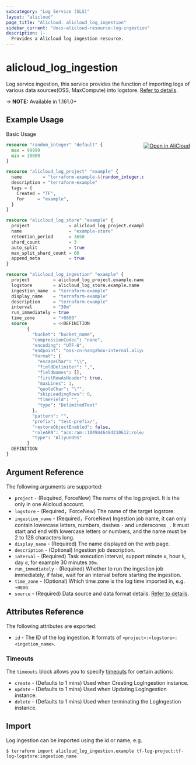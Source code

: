 ```yaml
---
subcategory: "Log Service (SLS)"
layout: "alicloud"
page_title: "Alicloud: alicloud_log_ingestion"
sidebar_current: "docs-alicloud-resource-log-ingestion"
description: |-
  Provides a Alicloud log ingestion resource.
---
```


# alicloud\_log\_ingestion
Log service ingestion, this service provides the function of importing logs of various data sources(OSS, MaxCompute) into logstore.
[Refer to details](https://www.alibabacloud.com/help/en/doc-detail/147819.html).

-> **NOTE:** Available in 1.161.0+

## Example Usage
<div class="oics-button" style="float: right;margin: 0 0 -40px 0;">
  <a href="https://api.aliyun.com/api-tools/terraform?resource=alicloud_log_ingestion&exampleId=80cf1f36-47bc-edf9-ce6d-b6768d3fc7a782c1b07a&activeTab=example&spm=docs.r.log_ingestion.0.80cf1f3647" target="_blank">
    <img alt="Open in AliCloud" src="https://img.alicdn.com/imgextra/i1/O1CN01hjjqXv1uYUlY56FyX_!!6000000006049-55-tps-254-36.svg" style="max-height: 44px; margin: 32px auto; max-width: 100%;">
  </a>
</div>

Basic Usage

```terraform
resource "random_integer" "default" {
  max = 99999
  min = 10000
}

resource "alicloud_log_project" "example" {
  name        = "terraform-example-${random_integer.default.result}"
  description = "terraform-example"
  tags = {
    Created = "TF",
    For     = "example",
  }
}

resource "alicloud_log_store" "example" {
  project               = alicloud_log_project.example.name
  name                  = "example-store"
  retention_period      = 3650
  shard_count           = 3
  auto_split            = true
  max_split_shard_count = 60
  append_meta           = true
}

resource "alicloud_log_ingestion" "example" {
  project         = alicloud_log_project.example.name
  logstore        = alicloud_log_store.example.name
  ingestion_name  = "terraform-example"
  display_name    = "terraform-example"
  description     = "terraform-example"
  interval        = "30m"
  run_immediately = true
  time_zone       = "+0800"
  source          = <<DEFINITION
        {
          "bucket": "bucket_name",
          "compressionCodec": "none",
          "encoding": "UTF-8",
          "endpoint": "oss-cn-hangzhou-internal.aliyuncs.com",
          "format": {
            "escapeChar": "\\",
            "fieldDelimiter": ",",
            "fieldNames": [],
            "firstRowAsHeader": true,
            "maxLines": 1,
            "quoteChar": "\"",
            "skipLeadingRows": 0,
            "timeField": "",
            "type": "DelimitedText"
          },
          "pattern": "",
          "prefix": "test-prefix/",
          "restoreObjectEnabled": false,
          "roleARN": "acs:ram::1049446484210612:role/aliyunlogimportossrole",
          "type": "AliyunOSS"
        }
  DEFINITION
}
```

## Argument Reference

The following arguments are supported:

* `project` - (Required, ForceNew) The name of the log project. It is the only in one Alicloud account.
* `logstore` - (Required，ForceNew) The name of the target logstore.
* `ingestion_name` - (Required，ForceNew) Ingestion job name, it can only contain lowercase letters, numbers, dashes `-` and underscores `_`. It must start and end with lowercase letters or numbers, and the name must be 2 to 128 characters long.
* `display_name` - (Required) The name displayed on the web page.
* `description` - (Optional) Ingestion job description.
* `interval` - (Required) Task execution interval, support minute `m`, hour `h`, day `d`, for example 30 minutes `30m`.
* `run_immediately` - (Required) Whether to run the ingestion job immediately, if false, wait for an interval before starting the ingestion.
* `time_zone` - (Optional) Which time zone is the log time imported in, e.g. `+0800`.
* `source` - (Required) Data source and data format details. [Refer to details](https://www.alibabacloud.com/help/en/doc-detail/147819.html).


## Attributes Reference

The following attributes are exported:

* `id` - The ID of the log ingestion. It formats of `<project>:<logstore>:<ingetion_name>`.

### Timeouts

The `timeouts` block allows you to specify [timeouts](https://www.terraform.io/docs/configuration-0-11/resources.html#timeouts) for certain actions:

* `create` - (Defaults to 1 mins) Used when Creating LogIngestion instance.
* `update` - (Defaults to 1 mins) Used when Updating LogIngestion instance.
* `delete` - (Defaults to 1 mins) Used when terminating the LogIngestion instance.

## Import

Log ingestion can be imported using the id or name, e.g.

```shell
$ terraform import alicloud_log_ingestion.example tf-log-project:tf-log-logstore:ingestion_name
```
